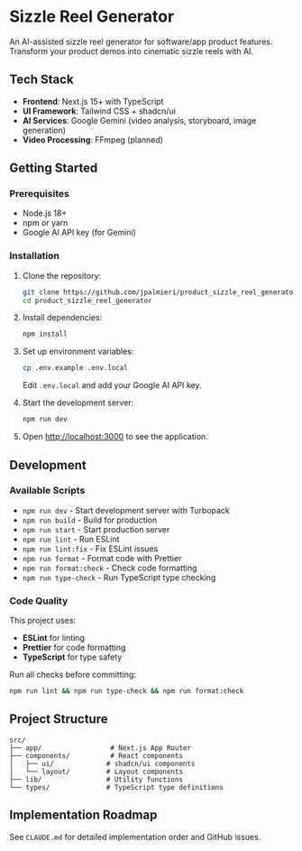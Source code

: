 # Sizzle Reel Generator

An AI-assisted sizzle reel generator for software/app product features. Transform your product demos into cinematic sizzle reels with AI.

## Tech Stack

- **Frontend**: Next.js 15+ with TypeScript
- **UI Framework**: Tailwind CSS + shadcn/ui
- **AI Services**: Google Gemini (video analysis, storyboard, image generation)
- **Video Processing**: FFmpeg (planned)

## Getting Started

### Prerequisites

- Node.js 18+
- npm or yarn
- Google AI API key (for Gemini)

### Installation

1. Clone the repository:

   ```bash
   git clone https://github.com/jpalmieri/product_sizzle_reel_generator.git
   cd product_sizzle_reel_generator
   ```

2. Install dependencies:

   ```bash
   npm install
   ```

3. Set up environment variables:

   ```bash
   cp .env.example .env.local
   ```

   Edit `.env.local` and add your Google AI API key.

4. Start the development server:

   ```bash
   npm run dev
   ```

5. Open [http://localhost:3000](http://localhost:3000) to see the application.

## Development

### Available Scripts

- `npm run dev` - Start development server with Turbopack
- `npm run build` - Build for production
- `npm run start` - Start production server
- `npm run lint` - Run ESLint
- `npm run lint:fix` - Fix ESLint issues
- `npm run format` - Format code with Prettier
- `npm run format:check` - Check code formatting
- `npm run type-check` - Run TypeScript type checking

### Code Quality

This project uses:

- **ESLint** for linting
- **Prettier** for code formatting
- **TypeScript** for type safety

Run all checks before committing:

```bash
npm run lint && npm run type-check && npm run format:check
```

## Project Structure

```
src/
├── app/                 # Next.js App Router
├── components/          # React components
│   ├── ui/             # shadcn/ui components
│   └── layout/         # Layout components
├── lib/                # Utility functions
└── types/              # TypeScript type definitions
```

## Implementation Roadmap

See `CLAUDE.md` for detailed implementation order and GitHub issues.

